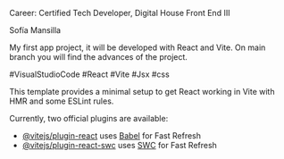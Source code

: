 Career: Certified Tech Developer, Digital House
Front End III

Sofía Mansilla

My first app project, it will be developed with React and Vite. On main branch you will find the advances of the project.

#VisualStudioCode #React #Vite #Jsx #css


This template provides a minimal setup to get React working in Vite with HMR and some ESLint rules.

Currently, two official plugins are available:

- [@vitejs/plugin-react](https://github.com/vitejs/vite-plugin-react/blob/main/packages/plugin-react/README.md) uses [Babel](https://babeljs.io/) for Fast Refresh
- [@vitejs/plugin-react-swc](https://github.com/vitejs/vite-plugin-react-swc) uses [SWC](https://swc.rs/) for Fast Refresh
